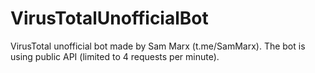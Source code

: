 # VirusTotalUnofficialBot
VirusTotal unofficial bot made by Sam Marx (t.me/SamMarx). The bot is using public API (limited to 4 requests per minute).
